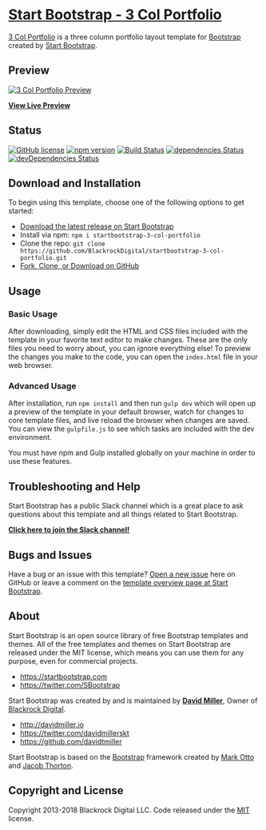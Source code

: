 # [Start Bootstrap - 3 Col Portfolio](https://startbootstrap.com/template-overviews/3-col-portfolio/)

[3 Col Portfolio](https://startbootstrap.com/template-overviews/3-col-portfolio/) is a three column portfolio layout template for [Bootstrap](http://getbootstrap.com/) created by [Start Bootstrap](https://startbootstrap.com/).

## Preview

[![3 Col Portfolio Preview](https://startbootstrap.com/assets/img/templates/3-col-portfolio.jpg)](https://blackrockdigital.github.io/startbootstrap-3-col-portfolio/)

**[View Live Preview](https://blackrockdigital.github.io/startbootstrap-3-col-portfolio/)**

## Status

[![GitHub license](https://img.shields.io/badge/license-MIT-blue.svg)](https://raw.githubusercontent.com/BlackrockDigital/startbootstrap-3-col-portfolio/master/LICENSE)
[![npm version](https://img.shields.io/npm/v/startbootstrap-3-col-portfolio.svg)](https://www.npmjs.com/package/startbootstrap-3-col-portfolio)
[![Build Status](https://travis-ci.org/BlackrockDigital/startbootstrap-3-col-portfolio.svg?branch=master)](https://travis-ci.org/BlackrockDigital/startbootstrap-3-col-portfolio)
[![dependencies Status](https://david-dm.org/BlackrockDigital/startbootstrap-3-col-portfolio/status.svg)](https://david-dm.org/BlackrockDigital/startbootstrap-3-col-portfolio)
[![devDependencies Status](https://david-dm.org/BlackrockDigital/startbootstrap-3-col-portfolio/dev-status.svg)](https://david-dm.org/BlackrockDigital/startbootstrap-3-col-portfolio?type=dev)

## Download and Installation

To begin using this template, choose one of the following options to get started:
* [Download the latest release on Start Bootstrap](https://startbootstrap.com/template-overviews/3-col-portfolio/)
* Install via npm: `npm i startbootstrap-3-col-portfolio`
* Clone the repo: `git clone https://github.com/BlackrockDigital/startbootstrap-3-col-portfolio.git`
* [Fork, Clone, or Download on GitHub](https://github.com/BlackrockDigital/startbootstrap-3-col-portfolio)

## Usage

### Basic Usage

After downloading, simply edit the HTML and CSS files included with the template in your favorite text editor to make changes. These are the only files you need to worry about, you can ignore everything else! To preview the changes you make to the code, you can open the `index.html` file in your web browser.

### Advanced Usage

After installation, run `npm install` and then run `gulp dev` which will open up a preview of the template in your default browser, watch for changes to core template files, and live reload the browser when changes are saved. You can view the `gulpfile.js` to see which tasks are included with the dev environment.

You must have npm and Gulp installed globally on your machine in order to use these features.

## Troubleshooting and Help

Start Bootstrap has a public Slack channel which is a great place to ask questions about this template and all things related to Start Bootstrap.

**[Click here to join the Slack channel!](https://startbootstrap-slack.herokuapp.com/)**

## Bugs and Issues

Have a bug or an issue with this template? [Open a new issue](https://github.com/BlackrockDigital/startbootstrap-3-col-portfolio/issues) here on GitHub or leave a comment on the [template overview page at Start Bootstrap](http://startbootstrap.com/template-overviews/3-col-portfolio/).

## About

Start Bootstrap is an open source library of free Bootstrap templates and themes. All of the free templates and themes on Start Bootstrap are released under the MIT license, which means you can use them for any purpose, even for commercial projects.

* https://startbootstrap.com
* https://twitter.com/SBootstrap

Start Bootstrap was created by and is maintained by **[David Miller](http://davidmiller.io/)**, Owner of [Blackrock Digital](http://blackrockdigital.io/).

* http://davidmiller.io
* https://twitter.com/davidmillerskt
* https://github.com/davidtmiller

Start Bootstrap is based on the [Bootstrap](http://getbootstrap.com/) framework created by [Mark Otto](https://twitter.com/mdo) and [Jacob Thorton](https://twitter.com/fat).

## Copyright and License

Copyright 2013-2018 Blackrock Digital LLC. Code released under the [MIT](https://github.com/BlackrockDigital/startbootstrap-3-col-portfolio/blob/gh-pages/LICENSE) license.
